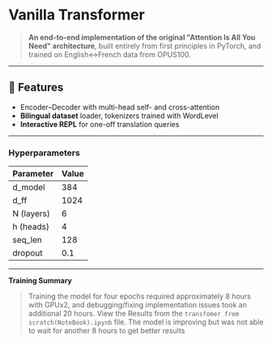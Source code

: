 # Vanilla Transformer

> **An end-to-end implementation of the original "Attention Is All You Need" architecture**, built entirely from first principles in PyTorch, and trained on English↔French data from OPUS100.

---

## 🚀 Features

- Encoder–Decoder with multi-head self- and cross-attention  
- **Bilingual dataset** loader, tokenizers trained with WordLevel 
- **Interactive REPL** for one-off translation queries  

---

### Hyperparameters

| Parameter | Value |
|-----------|-------|
| d_model   | 384   |
| d_ff      | 1024  |
| N (layers)| 6     |
| h (heads) | 4     |
| seq_len   | 128   |
| dropout   | 0.1   |

---

**Training Summary**

> Training the model for four epochs required approximately 8 hours with GPUx2, and debugging/fixing implementation issues took an additional 20 hours.
> View the Results from the `transfomer from scratch(NoteBook).ipynb` file. The model is improving but was not able to wait for another 8 hours to get better results 

